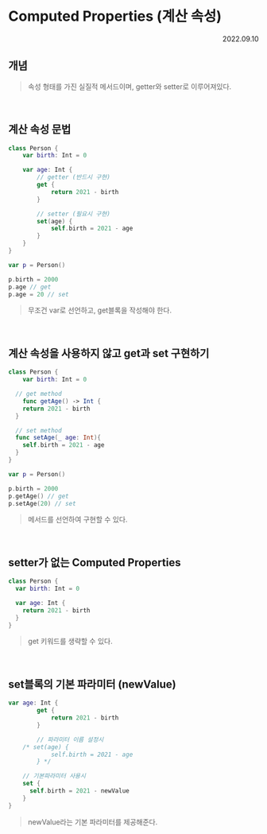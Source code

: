# Computed Properties (계산 속성)

<div align="right">2022.09.10</div>

## 개념

> 속성 형태를 가진 실질적 메서드이며, getter와 setter로 이루어져있다.

<br/>

## 계산 속성 문법

```Swift
class Person {
	var birth: Int = 0

	var age: Int {
		// getter (반드시 구현)
		get {
			return 2021 - birth
		}

		// setter (필요시 구현)
		set(age) {
			self.birth = 2021 - age
		}
	}
}

var p = Person()

p.birth = 2000
p.age // get
p.age = 20 // set
```

> 무조건 var로 선언하고, get블록을 작성해야 한다.

<br/>

## 계산 속성을 사용하지 않고 get과 set 구현하기

```Swift
class Person {
	var birth: Int = 0

  // get method
	func getAge() -> Int {
    return 2021 - birth
  }

  // set method
  func setAge(_ age: Int){
    self.birth = 2021 - age
  }
}

var p = Person()

p.birth = 2000
p.getAge() // get
p.setAge(20) // set
```

> 메서드를 선언하여 구현할 수 있다.

<br/>

## setter가 없는 Computed Properties

```Swift
class Person {
  var birth: Int = 0

  var age: Int {
    return 2021 - birth
  }
}
```

> get 키워드를 생략할 수 있다.

<br/>

## set블록의 기본 파라미터 (newValue)

```Swift
var age: Int {
		get {
			return 2021 - birth
		}

		// 파라미터 이름 설정시
    /* set(age) {
			self.birth = 2021 - age
		} */

    // 기본파라미터 사용시
    set {
      self.birth = 2021 - newValue
    }
}
```

> newValue라는 기본 파라미터를 제공해준다.
